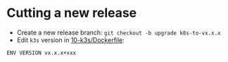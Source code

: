 # Cutting a new release

* Create a new release branch: `git checkout -b upgrade k8s-to-vx.x.x`
* Edit `k3s` version in [10-k3s/Dockerfile](images/10-k3s/Dockerfile):
```bash
ENV VERSION vx.x.x+xxx
```